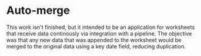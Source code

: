 # Auto-merge

This work isn't finished, but it intended to be an application for worksheets that receive data continously via integration with a pipeline. The objective was that any new data that was appended to the worksheet would be merged to the original data using a key date field, reducing duplication.